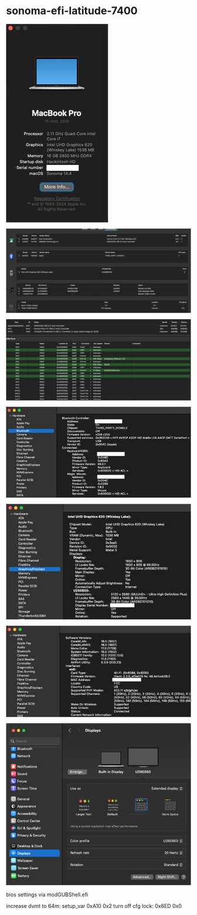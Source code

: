 # sonoma-efi-latitude-7400

![Alt text](about.png)

![Alt text](peripherals.png)

![Alt text](usb.png)

![Alt text](bluetooth.png)

![Alt text](gpu.png)

![Alt text](wifi.png)

![Alt text](display.png)

bios settings via modGUBShell.efi

increase dvmt to 64m: setup_var 0xA10 0x2
turn off cfg lock: 0x6ED 0x0